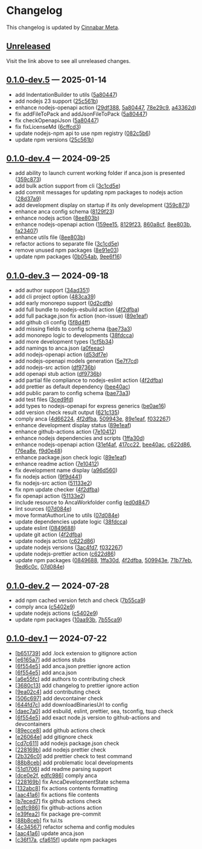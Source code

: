 # Changelog

This changelog is updated by [Cinnabar Meta](https://github.com/cinnabar-forge/node-meta).

## [Unreleased]

Visit the link above to see all unreleased changes.

[comment]: # (Insert new version after this line)

## [0.1.0-dev.5](https://github.com/cinnabar-forge/anca/releases/tag/v0.1.0-dev.5) — 2025-01-14

- add IndentationBuilder to utils ([5a80447])
- add nodejs 23 support ([25c561b])
- enhance nodejs-openapi action ([29df388], [5a80447], [78e29c9], [a43362d])
- fix addFileToPack and addJsonFileToPack ([5a80447])
- fix checkOpenapiJson ([5a80447])
- fix fixLicenseMd ([6cffcd3])
- update nodejs-npm api to use npm registry ([082c5b6])
- update npm versions ([25c561b])

[082c5b6]: https://github.com/cinnabar-forge/anca/commit/082c5b6
[25c561b]: https://github.com/cinnabar-forge/anca/commit/25c561b
[29df388]: https://github.com/cinnabar-forge/anca/commit/29df388
[78e29c9]: https://github.com/cinnabar-forge/anca/commit/78e29c9
[a43362d]: https://github.com/cinnabar-forge/anca/commit/a43362d
[6cffcd3]: https://github.com/cinnabar-forge/anca/commit/6cffcd3
[5a80447]: https://github.com/cinnabar-forge/anca/commit/5a80447


## [0.1.0-dev.4](https://github.com/cinnabar-forge/anca/releases/tag/v0.1.0-dev.4) — 2024-09-25

- add ability to launch current working folder if anca.json is presented ([359c873])
- add bulk action support from cli ([3c1cd5e])
- add commit messages for updating npm packages to nodejs action ([28d37a9])
- add development display on startup if its only development ([359c873])
- enhance anca config schema ([8129f23])
- enhance nodejs action ([8ee803b])
- enhance nodejs-openapi action ([159ee15], [8129f23], [860a8cf], [8ee803b], [fa23407])
- enhance utils file ([8ee803b])
- refactor actions to separate file ([3c1cd5e])
- remove unused npm packages ([8e91e03])
- update npm packages ([0b054ab], [9ee6f16])

[9ee6f16]: https://github.com/cinnabar-forge/anca/commit/9ee6f16
[3c1cd5e]: https://github.com/cinnabar-forge/anca/commit/3c1cd5e
[359c873]: https://github.com/cinnabar-forge/anca/commit/359c873
[0b054ab]: https://github.com/cinnabar-forge/anca/commit/0b054ab
[28d37a9]: https://github.com/cinnabar-forge/anca/commit/28d37a9
[8e91e03]: https://github.com/cinnabar-forge/anca/commit/8e91e03
[8129f23]: https://github.com/cinnabar-forge/anca/commit/8129f23
[159ee15]: https://github.com/cinnabar-forge/anca/commit/159ee15
[860a8cf]: https://github.com/cinnabar-forge/anca/commit/860a8cf
[fa23407]: https://github.com/cinnabar-forge/anca/commit/fa23407
[8ee803b]: https://github.com/cinnabar-forge/anca/commit/8ee803b


## [0.1.0-dev.3](https://github.com/cinnabar-forge/anca/releases/tag/v0.1.0-dev.3) — 2024-09-18

- add author support ([34ad351])
- add cli project option ([483ca39])
- add early monorepo support ([0d2cdfb])
- add full bundle to nodejs-esbuild action ([4f2dfba])
- add full package.json fix action (non-issue) ([89e1eaf])
- add github cli config ([5f8d4ff])
- add missing fields to config schema ([bae73a3])
- add monorepo logic to developments ([38fdcca])
- add more development types ([1cf5b34])
- add namings to anca.json ([a0feeac])
- add nodejs-openapi action ([d53df7e])
- add nodejs-openapi models generation ([5e7f7cd])
- add nodejs-src action ([df9736b])
- add openapi stub action ([df9736b])
- add partial file compliance to nodejs-eslint action ([4f2dfba])
- add prettier as default dependency ([bee40ac])
- add public param to config schema ([bae73a3])
- add test files ([3ced9fd])
- add types to nodejs-openapi for express generics ([be0ae16])
- add version check result output ([621c135])
- comply anca ([4d66224], [4f2dfba], [509943e], [89e1eaf], [f032267])
- enhance development display status ([89e1eaf])
- enhance github-actions action ([7e10412])
- enhance nodejs dependencies and scripts ([1ffa30d])
- enhance nodejs-openapi action ([31ef4af], [417cc22], [bee40ac], [c622d86], [f76ea8e], [f9d0e48])
- enhance package.json check logic ([89e1eaf])
- enhance readme action ([7e10412])
- fix development name display ([a96d560])
- fix nodejs action ([9f9d441])
- fix nodejs-src action ([51133e2])
- fix npm update checker ([4f2dfba])
- fix openapi action ([51133e2])
- include resource to AncaWorkfolder config ([ed0d847])
- lint sources ([07d084e])
- move formatAuthorLine to utils ([07d084e])
- update dependencies update logic ([38fdcca])
- update eslint ([0849688])
- update git action ([4f2dfba])
- update nodejs action ([c622d86])
- update nodejs versions ([3ac4fd7], [f032267])
- update nodejs-prettier action ([c622d86])
- update npm packages ([0849688], [1ffa30d], [4f2dfba], [509943e], [71b77eb], [9ed6c0c], [07d084e])

[4d66224]: https://github.com/cinnabar-forge/anca/commit/4d66224
[7e10412]: https://github.com/cinnabar-forge/anca/commit/7e10412
[3ced9fd]: https://github.com/cinnabar-forge/anca/commit/3ced9fd
[bae73a3]: https://github.com/cinnabar-forge/anca/commit/bae73a3
[07d084e]: https://github.com/cinnabar-forge/anca/commit/07d084e
[f9d0e48]: https://github.com/cinnabar-forge/anca/commit/f9d0e48
[bee40ac]: https://github.com/cinnabar-forge/anca/commit/bee40ac
[3ac4fd7]: https://github.com/cinnabar-forge/anca/commit/3ac4fd7
[417cc22]: https://github.com/cinnabar-forge/anca/commit/417cc22
[c622d86]: https://github.com/cinnabar-forge/anca/commit/c622d86
[31ef4af]: https://github.com/cinnabar-forge/anca/commit/31ef4af
[f76ea8e]: https://github.com/cinnabar-forge/anca/commit/f76ea8e
[be0ae16]: https://github.com/cinnabar-forge/anca/commit/be0ae16
[5e7f7cd]: https://github.com/cinnabar-forge/anca/commit/5e7f7cd
[d53df7e]: https://github.com/cinnabar-forge/anca/commit/d53df7e
[51133e2]: https://github.com/cinnabar-forge/anca/commit/51133e2
[0849688]: https://github.com/cinnabar-forge/anca/commit/0849688
[ed0d847]: https://github.com/cinnabar-forge/anca/commit/ed0d847
[5f8d4ff]: https://github.com/cinnabar-forge/anca/commit/5f8d4ff
[df9736b]: https://github.com/cinnabar-forge/anca/commit/df9736b
[9f9d441]: https://github.com/cinnabar-forge/anca/commit/9f9d441
[1ffa30d]: https://github.com/cinnabar-forge/anca/commit/1ffa30d
[38fdcca]: https://github.com/cinnabar-forge/anca/commit/38fdcca
[0d2cdfb]: https://github.com/cinnabar-forge/anca/commit/0d2cdfb
[71b77eb]: https://github.com/cinnabar-forge/anca/commit/71b77eb
[1cf5b34]: https://github.com/cinnabar-forge/anca/commit/1cf5b34
[a96d560]: https://github.com/cinnabar-forge/anca/commit/a96d560
[483ca39]: https://github.com/cinnabar-forge/anca/commit/483ca39
[a0feeac]: https://github.com/cinnabar-forge/anca/commit/a0feeac
[34ad351]: https://github.com/cinnabar-forge/anca/commit/34ad351
[89e1eaf]: https://github.com/cinnabar-forge/anca/commit/89e1eaf
[4f2dfba]: https://github.com/cinnabar-forge/anca/commit/4f2dfba
[509943e]: https://github.com/cinnabar-forge/anca/commit/509943e
[f032267]: https://github.com/cinnabar-forge/anca/commit/f032267
[9ed6c0c]: https://github.com/cinnabar-forge/anca/commit/9ed6c0c
[621c135]: https://github.com/cinnabar-forge/anca/commit/621c135


## [0.1.0-dev.2](https://github.com/cinnabar-forge/anca/releases/tag/v0.1.0-dev.2) — 2024-07-28

- add npm cached version fetch and check ([7b55ca9])
- comply anca ([c5402e9])
- update nodejs actions ([c5402e9])
- update npm packages ([10aa93b], [7b55ca9])

[c5402e9]: https://github.com/cinnabar-forge/anca/commit/c5402e9
[10aa93b]: https://github.com/cinnabar-forge/anca/commit/10aa93b
[7b55ca9]: https://github.com/cinnabar-forge/anca/commit/7b55ca9


## [0.1.0-dev.1](https://github.com/cinnabar-forge/anca/releases/tag/v0.1.0-dev.1) — 2024-07-22

- [[b651739]] add .lock extension to gitignore action
- [[e6165a7]] add actions stubs
- [[6f554e5]] add anca.json prettier ignore action
- [[6f554e5]] add anca.json
- [[a6e55fc]] add authors to contributing check
- [[3680c13]] add changelog to prettier ignore action
- [[9ea02c4]] add contributing check
- [[506c697]] add devcontainer check
- [[644fd7c]] add downloadBinariesUrl to config
- [[daec7a0]] add esbuild, eslint, prettier, sea, tsconfig, tsup check
- [[6f554e5]] add exact node.js version to github-actions and devcontainers
- [[89ecce8]] add github actions check
- [[e26064e]] add gitignore check
- [[cd7c611]] add nodejs package.json check
- [[228169b]] add nodejs prettier check
- [[2b326c0]] add prettier check to test command
- [[88b8ceb]] add problematic local developments
- [[51d1706]] add readme parsing support
- [[dce0e2f], [edfc986]] comply anca
- [[228169b]] fix AncaDevelopmentState schema
- [[132abc8]] fix actions contents formatting
- [[aac41a6]] fix actions file contents
- [[b7eced7]] fix github actions check
- [[edfc986]] fix github-actions action
- [[e39fea2]] fix package pre-commit
- [[88b8ceb]] fix tui.ts
- [[4c34567]] refactor schema and config modules
- [[aac41a6]] update anca.json
- [[c36f17a], [cfa615f]] update npm packages

[edfc986]: https://github.com/cinnabar-forge/anca/commit/edfc986
[cfa615f]: https://github.com/cinnabar-forge/anca/commit/cfa615f
[b651739]: https://github.com/cinnabar-forge/anca/commit/b651739
[644fd7c]: https://github.com/cinnabar-forge/anca/commit/644fd7c
[3680c13]: https://github.com/cinnabar-forge/anca/commit/3680c13
[dce0e2f]: https://github.com/cinnabar-forge/anca/commit/dce0e2f
[c36f17a]: https://github.com/cinnabar-forge/anca/commit/c36f17a
[6f554e5]: https://github.com/cinnabar-forge/anca/commit/6f554e5
[132abc8]: https://github.com/cinnabar-forge/anca/commit/132abc8
[aac41a6]: https://github.com/cinnabar-forge/anca/commit/aac41a6
[a6e55fc]: https://github.com/cinnabar-forge/anca/commit/a6e55fc
[51d1706]: https://github.com/cinnabar-forge/anca/commit/51d1706
[9ea02c4]: https://github.com/cinnabar-forge/anca/commit/9ea02c4
[daec7a0]: https://github.com/cinnabar-forge/anca/commit/daec7a0
[228169b]: https://github.com/cinnabar-forge/anca/commit/228169b
[e26064e]: https://github.com/cinnabar-forge/anca/commit/e26064e
[e6165a7]: https://github.com/cinnabar-forge/anca/commit/e6165a7
[cd7c611]: https://github.com/cinnabar-forge/anca/commit/cd7c611
[2b326c0]: https://github.com/cinnabar-forge/anca/commit/2b326c0
[88b8ceb]: https://github.com/cinnabar-forge/anca/commit/88b8ceb
[4c34567]: https://github.com/cinnabar-forge/anca/commit/4c34567
[e39fea2]: https://github.com/cinnabar-forge/anca/commit/e39fea2
[b7eced7]: https://github.com/cinnabar-forge/anca/commit/b7eced7
[89ecce8]: https://github.com/cinnabar-forge/anca/commit/89ecce8
[506c697]: https://github.com/cinnabar-forge/anca/commit/506c697


[unreleased]: https://github.com/cinnabar-forge/anca/compare/v0.1.0-dev.5...HEAD
